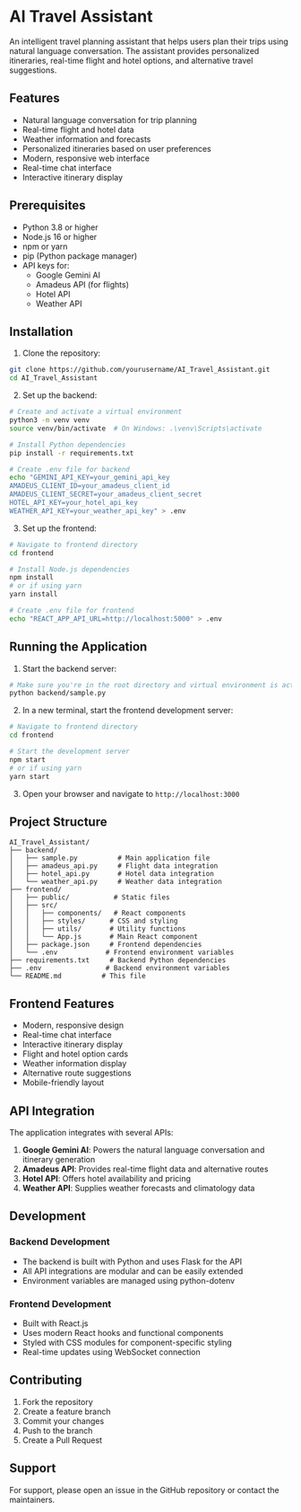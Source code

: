 # AI Travel Assistant

An intelligent travel planning assistant that helps users plan their trips using natural language conversation. The assistant provides personalized itineraries, real-time flight and hotel options, and alternative travel suggestions.

## Features

- Natural language conversation for trip planning
- Real-time flight and hotel data
- Weather information and forecasts
- Personalized itineraries based on user preferences
- Modern, responsive web interface
- Real-time chat interface
- Interactive itinerary display

## Prerequisites

- Python 3.8 or higher
- Node.js 16 or higher
- npm or yarn
- pip (Python package manager)
- API keys for:
  - Google Gemini AI
  - Amadeus API (for flights)
  - Hotel API
  - Weather API

## Installation

1. Clone the repository:
```bash
git clone https://github.com/yourusername/AI_Travel_Assistant.git
cd AI_Travel_Assistant
```

2. Set up the backend:
```bash
# Create and activate a virtual environment
python3 -m venv venv
source venv/bin/activate  # On Windows: .\venv\Scripts\activate

# Install Python dependencies
pip install -r requirements.txt

# Create .env file for backend
echo "GEMINI_API_KEY=your_gemini_api_key
AMADEUS_CLIENT_ID=your_amadeus_client_id
AMADEUS_CLIENT_SECRET=your_amadeus_client_secret
HOTEL_API_KEY=your_hotel_api_key
WEATHER_API_KEY=your_weather_api_key" > .env
```

3. Set up the frontend:
```bash
# Navigate to frontend directory
cd frontend

# Install Node.js dependencies
npm install
# or if using yarn
yarn install

# Create .env file for frontend
echo "REACT_APP_API_URL=http://localhost:5000" > .env
```

## Running the Application

1. Start the backend server:
```bash
# Make sure you're in the root directory and virtual environment is activated
python backend/sample.py
```

2. In a new terminal, start the frontend development server:
```bash
# Navigate to frontend directory
cd frontend

# Start the development server
npm start
# or if using yarn
yarn start
```

3. Open your browser and navigate to `http://localhost:3000`

## Project Structure

```
AI_Travel_Assistant/
├── backend/
│   ├── sample.py          # Main application file
│   ├── amadeus_api.py     # Flight data integration
│   ├── hotel_api.py       # Hotel data integration
│   └── weather_api.py     # Weather data integration
├── frontend/
│   ├── public/           # Static files
│   ├── src/
│   │   ├── components/   # React components
│   │   ├── styles/      # CSS and styling
│   │   ├── utils/       # Utility functions
│   │   └── App.js       # Main React component
│   ├── package.json     # Frontend dependencies
│   └── .env            # Frontend environment variables
├── requirements.txt     # Backend Python dependencies
├── .env                # Backend environment variables
└── README.md          # This file
```

## Frontend Features

- Modern, responsive design
- Real-time chat interface
- Interactive itinerary display
- Flight and hotel option cards
- Weather information display
- Alternative route suggestions
- Mobile-friendly layout

## API Integration

The application integrates with several APIs:

1. **Google Gemini AI**: Powers the natural language conversation and itinerary generation
2. **Amadeus API**: Provides real-time flight data and alternative routes
3. **Hotel API**: Offers hotel availability and pricing
4. **Weather API**: Supplies weather forecasts and climatology data

## Development

### Backend Development
- The backend is built with Python and uses Flask for the API
- All API integrations are modular and can be easily extended
- Environment variables are managed using python-dotenv

### Frontend Development
- Built with React.js
- Uses modern React hooks and functional components
- Styled with CSS modules for component-specific styling
- Real-time updates using WebSocket connection

## Contributing

1. Fork the repository
2. Create a feature branch
3. Commit your changes
4. Push to the branch
5. Create a Pull Request

## Support

For support, please open an issue in the GitHub repository or contact the maintainers.